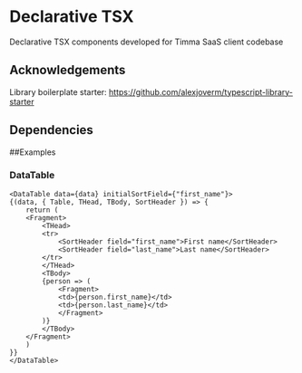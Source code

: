 # Declarative TSX

Declarative TSX components developed for Timma SaaS client codebase

## Acknowledgements

Library boilerplate starter: https://github.com/alexjoverm/typescript-library-starter

## Dependencies

##Examples

### DataTable

```
<DataTable data={data} initialSortField={"first_name"}>
{(data, { Table, THead, TBody, SortHeader }) => {
    return (
    <Fragment>
        <THead>
        <tr>
            <SortHeader field="first_name">First name</SortHeader>
            <SortHeader field="last_name">Last name</SortHeader>
        </tr>
        </THead>
        <TBody>
        {person => (
            <Fragment>
            <td>{person.first_name}</td>
            <td>{person.last_name}</td>
            </Fragment>
        )}
        </TBody>
    </Fragment>
    )
}}
</DataTable>
```
